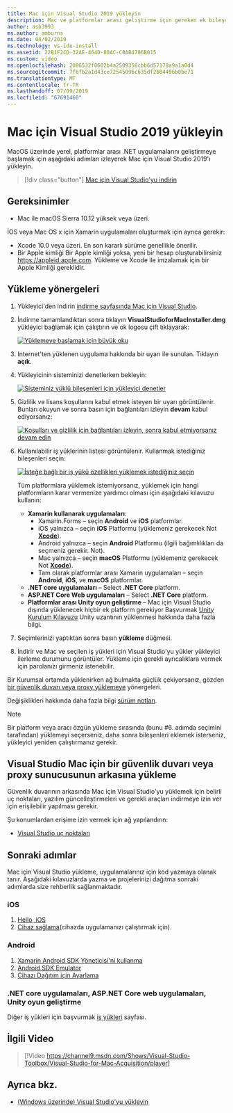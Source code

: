 ```yaml
---
title: Mac için Visual Studio 2019 yükleyin
description: Mac ve platformlar arası geliştirme için gereken ek bileşenleri için Visual Studio 2019'ı yükleme hakkında yönergeler.
author: asb3993
ms.author: amburns
ms.date: 04/02/2019
ms.technology: vs-ide-install
ms.assetid: 22B1F2CD-32AE-464D-80AC-C8AB4786B015
ms.custom: video
ms.openlocfilehash: 2086532f0602b4a2509358cbb6d57178a9a1a0d4
ms.sourcegitcommit: 7fbfb2a1d43ce72545096c635df2b04496b0be71
ms.translationtype: MT
ms.contentlocale: tr-TR
ms.lasthandoff: 07/09/2019
ms.locfileid: "67691460"
---
```

# <a name="install-visual-studio-2019-for-mac"></a>Mac için Visual Studio 2019 yükleyin

MacOS üzerinde yerel, platformlar arası .NET uygulamalarını geliştirmeye başlamak için aşağıdaki adımları izleyerek Mac için Visual Studio 2019'ı yükleyin.

 > [!div class="button"]
 > [Mac için Visual Studio'yu indirin](https://visualstudio.microsoft.com/downloads/?utm_medium=microsoft&utm_source=docs.microsoft.com&utm_campaign=navigation+cta&utm_content=download+vsmac2019)

## <a name="requirements"></a>Gereksinimler

- Mac ile macOS Sierra 10.12 yüksek veya üzeri.

İOS veya Mac OS x için Xamarin uygulamaları oluşturmak için ayrıca gerekir:

- Xcode 10.0 veya üzeri. En son kararlı sürüme genellikle önerilir.
- Bir Apple kimliği Bir Apple kimliği yoksa, yeni bir hesap oluşturabilirsiniz https://appleid.apple.com. Yükleme ve Xcode ile imzalamak için bir Apple Kimliği gereklidir.

## <a name="installation-instructions"></a>Yükleme yönergeleri

1. Yükleyici'den indirin [indirme sayfasında Mac için Visual Studio](https://aka.ms/vsmac).
2. İndirme tamamlandıktan sonra tıklayın **VisualStudioforMacInstaller.dmg** yükleyici bağlamak için çalıştırın ve ok logosu çift tıklayarak:

    [![Yüklemeye başlamak için büyük oku](media/install-installer-sml.png)](media/install-installer.png#lightbox)

3. Internet'ten yüklenen uygulama hakkında bir uyarı ile sunulan. Tıklayın **açık**.
4. Yükleyicinin sisteminizi denetlerken bekleyin:

    [![Sisteminiz yüklü bileşenleri için yükleyici denetler](media/install-checking-sml.png)](media/install-checking.png#lightbox)

5. Gizlilik ve lisans koşullarını kabul etmek isteyen bir uyarı görüntülenir. Bunları okuyun ve sonra basın için bağlantıları izleyin **devam** kabul ediyorsanız:

    [![Koşulları ve gizlilik için bağlantıları izleyin, sonra kabul etmiyorsanız devam edin](media/install-privacy-sml.png)](media/install-privacy.png#lightbox)

6. Kullanılabilir iş yüklerinin listesi görüntülenir. Kullanmak istediğiniz bileşenleri seçin:

    [![İsteğe bağlı bir iş yükü özellikleri yüklemek istediğiniz seçin](media/install-selection.png)](media/install-selection.png#lightbox)

   Tüm platformlara yüklemek istemiyorsanız, yüklemek için hangi platformların karar vermenize yardımcı olması için aşağıdaki kılavuzu kullanın:

   * **Xamarin kullanarak uygulamaları**:
      - Xamarin.Forms – seçin **Android** ve **iOS** platformlar.
      - iOS yalnızca – seçin **iOS** Platformu (yüklemeniz gerekecek Not [ **Xcode**](https://developer.apple.com/xcode/)).
      - Android yalnızca – seçin **Android** Platformu (ilgili bağımlılıkları da seçmeniz gerekir. Not).
      - Mac yalnızca – seçin **macOS** Platformu (yüklemeniz gerekecek Not [ **Xcode**](https://developer.apple.com/xcode/)).
      - Tam olarak platformlar arası Xamarin uygulamaları – seçin **Android**, **iOS**, ve **macOS** platformlar.
   * **.NET core uygulamaları** – Select **.NET Core** platform.
   * **ASP.NET Core Web uygulamaları** – Select **.NET Core** platform.
   * **Platformlar arası Unity oyun geliştirme** – Mac için Visual Studio dışında yüklenecek hiçbir ek platform gerekiyor Başvurmak [Unity Kurulum Kılavuzu](/visualstudio/mac/setup-vsmac-tools-unity) Unity uzantının yüklenmesi hakkında daha fazla bilgi.

7. Seçimlerinizi yaptıktan sonra basın **yükleme** düğmesi.
8. İndirir ve Mac ve seçilen iş yükleri için Visual Studio'yu yükler yükleyici ilerleme durumunu görüntüler. Yükleme için gerekli ayrıcalıklara vermek için parolanızı girmeniz istenebilir.

Bir Kurumsal ortamda yüklenirken ağ bulmakta güçlük çekiyorsanız, gözden [bir güvenlik duvarı veya proxy yüklemeye](https://docs.microsoft.com/visualstudio/mac/installation#install-visual-studio-for-mac-behind-a-firewall-or-proxy-server) yönergeleri.

Değişiklikleri hakkında daha fazla bilgi [sürüm notları](https://docs.microsoft.com/visualstudio/releasenotes/vs2019-mac-relnotes).

> [!NOTE]
> Bir platform veya aracı özgün yükleme sırasında (bunu #6. adımda seçimini tarafından) yüklemeyi seçerseniz, daha sonra bileşenleri eklemek isterseniz, yükleyici yeniden çalıştırmanız gerekir.

## <a name="install-visual-studio-for-mac-behind-a-firewall-or-proxy-server"></a>Visual Studio Mac için bir güvenlik duvarı veya proxy sunucusunun arkasına yükleme

Güvenlik duvarının arkasında Mac için Visual Studio'yu yüklemek için belirli uç noktaları, yazılım güncelleştirmeleri ve gerekli araçları indirmeye izin ver için erişilebilir yapılması gerekir.

Şu konumlardan erişime izin vermek için ağ yapılandırın:

- [Visual Studio uç noktaları](/visualstudio/install/install-visual-studio-behind-a-firewall-or-proxy-server)

## <a name="next-steps"></a>Sonraki adımlar

Mac için Visual Studio yükleme, uygulamalarınız için kod yazmaya olanak tanır. Aşağıdaki kılavuzlarda yazma ve projelerinizi dağıtma sonraki adımlarda size rehberlik sağlanmaktadır.

### <a name="ios"></a>iOS

1. [Hello, iOS](https://developer.xamarin.com/guides/ios/getting_started/hello,_iOS/)
2. [Cihaz sağlama](https://developer.xamarin.com/guides/ios/getting_started/installation/device_provisioning)(cihazda uygulamanızı çalıştırmak için).

### <a name="android"></a>Android

1. [Xamarin Android SDK Yöneticisi'ni kullanma](https://developer.xamarin.com/guides/android/getting_started/installation/android-sdk/?ide=xs)
2. [Android SDK Emulator](https://developer.xamarin.com/guides/android/getting_started/installation/android-emulator/)
4. [Cihazı Dağıtım için Ayarlama](https://developer.xamarin.com/guides/android/getting_started/installation/set_up_device_for_development/)

### <a name="net-core-apps-aspnet-core-web-apps-unity-game-development"></a>.NET core uygulamaları, ASP.NET Core web uygulamaları, Unity oyun geliştirme

Diğer iş yükleri için başvurmak [iş yükleri](workloads.md) sayfası.

## <a name="related-video"></a>İlgili Video

> [!Video https://channel9.msdn.com/Shows/Visual-Studio-Toolbox/Visual-Studio-for-Mac-Acquisition/player]

## <a name="see-also"></a>Ayrıca bkz.

- [(Windows üzerinde) Visual Studio'yu yükleyin](/visualstudio/install/install-visual-studio)
